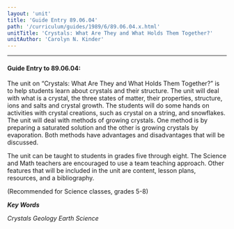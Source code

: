 ```yaml
---
layout: 'unit'
title: 'Guide Entry 89.06.04'
path: '/curriculum/guides/1989/6/89.06.04.x.html'
unitTitle: 'Crystals: What Are They and What Holds Them Together?'
unitAuthor: 'Carolyn N. Kinder'
---
```


<body>
<hr/>
 <h4>
  Guide Entry to 89.06.04:
 </h4>
 The unit on “Crystals: What Are They and What Holds Them Together?” is to help students learn about crystals and their structure. The unit will deal with what is a crystal, the three states of matter, their properties, structure, ions and salts and crystal growth. The students will do some hands on activities with crystal creations, such as crystal on a string, and snowflakes. The unit will deal with methods of growing crystals. One method is by preparing a saturated solution and the other is growing crystals by evaporation. Both methods have advantages and disadvantages that will be discussed.
 <p>
  The unit can be taught to students in grades five through eight. The Science and Math teachers are encouraged to use a team teaching approach. Other features that will be included in the unit are content, lesson plans, resources, and a bibliography.
 </p>
 <p>
  (Recommended for Science classes, grades 5-8)
 </p>
<p>
  <b>
   <i>
    Key Words
   </i>
  </b>
  <br/>
 </p>
 <p>
  <i>
   Crystals Geology Earth Science
  </i>
 </p>

</body>
